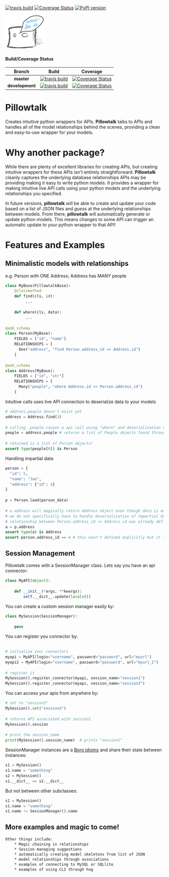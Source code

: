 [![travis build](https://img.shields.io/travis/jvrana/Pillowtalk.svg)](https://travis-ci.org/jvrana/Pillowtalk)
[![Coverage Status](https://coveralls.io/repos/github/jvrana/Pillowtalk/badge.svg?branch=master)](https://coveralls.io/github/jvrana/Pillowtalk?branch=master)
[![PyPI version](https://badge.fury.io/py/pillowtalk.svg)](https://badge.fury.io/py/pillowtalk)

![pillow_talk_icon](images/pillowtalk_icon_medium.png?raw=true)

#### Build/Coverage Status
Branch | Build | Coverage
:---: | :---: | :---:
**master** | [![travis build](https://img.shields.io/travis/jvrana/Pillowtalk/master.svg)](https://travis-ci.org/jvrana/Pillowtalk/master) | [![Coverage Status](https://coveralls.io/repos/github/jvrana/Pillowtalk/badge.svg?branch=master)](https://coveralls.io/github/jvrana/Pillowtalk?branch=master)
**development** | [![travis build](https://img.shields.io/travis/jvrana/Pillowtalk/development.svg)](https://travis-ci.org/jvrana/Pillowtalk/development) | [![Coverage Status](https://coveralls.io/repos/github/jvrana/Pillowtalk/badge.svg?branch=development)](https://coveralls.io/github/jvrana/Pillowtalk?branch=development)

# **Pillowtalk**

Creates intuitive python wrappers for APIs. **Pillowtalk** talks to APIs and handles all of the model relationships behind the scenes, providing a clean and easy-to-use wrapper for your models.

# Why another package?

While there are plenty of excellent libraries for creating APIs, but creating intuitive wrappers for these APIs isn't entirely straightforward. **Pillowtalk** cleanly captures the underlying database relationships APIs may be providing making it easy to write python models. It provides a wrapper for making intuitive live API calls using your python models and the underlying relationships you specified.

In future versions, **pillowtalk** will be able to create and update your code based on a list of JSON files and *guess* at the underlying relationships between models. From there, **pillowtalk** will automatically generate or update python models. This means changes to some API can trigger an automatic update to your python wrapper to that API!

# Features and Examples

## Minimalistic models with relationships

e.g. Person with ONE Address; Address has MANY people
```python
class MyBase(PillowtalkBase):
    @classmethod
    def find(cls, id):
         ...
         
    def where(cls, data):
         ...

@add_schema
class Person(MyBase):
    FIELDS = ["id", "name"]
    RELATIONSHIPS = [
      One("address", "find Person.address_id <> Address.id")
    ]
      
@add_schema
class Address(MyBase):
    FIELDS = ["id", "str"]
    RELATIONSHIPS = [
      Many("people", "where Address.id <> Person.address_id")
    ]
```

Intuitive calls uses live API connection to deserialize data to your models

```python
# address.people doesn't exist yet
address = Address.find(3)

# calling .people causes a api call using "where" and deserialization of data
people = address.people # returns a list of People objects found through "where"

# returned is a list of Person objects!
assert type(people[0]) is Person 
```


Handling impartial data

```python
person = {
  "id": 5,
  "name": "Joe",
  "address": {"id": 4}
}

p = Person.load(person_data)

# a.address will magically return Address object even though data is enveloped in a json.
# we do not specifically have to handle deserialization of impartial data since the
# relationship between Person.address_id <> Address.id was already defined.
a = p.address
assert type(a) is Address
assert person.address_id == 4 # this wasn't defined explicitly but it is inferred from "address": {"id": 4}
```

## Session Management

Pillowtalk comes with a SessionManager class. Lets say you have an api connector:

```python
class MyAPI(object):

    def __init__(*args, **kwargs):
        self.__dict__.update(locals())
```

You can create a custom session manager easily by:

```python
class MySession(SessionManager):

    pass
```

You can register you connector by:
```python

# initialize your connectors
myapi = MyAPI(login="username", password="password", url="myurl")
myapi2 = MyAPI(login="username", password="password", url="myurl_2")

# register it
MySession().register_connector(myapi, session_name="session1")
MySession().register_connector(myapi, session_name="session2")
```

You can access your apis from anywhere by:

```python
# set to "session2"
MySession().set("session2")

# returns API associated with session1
MySession().session

# print the session_name
print(MySession().session_name)  # prints "session1"
```

SessionManager instances are a [Borg idioms](https://www.safaribooksonline.com/library/view/python-cookbook/0596001673/ch05s23.html)
and share their state between instances:

```python
s1 = MySession()
s1.name = "something"
s2 = MySession()
s1.__dict__ == s2.__dict__
```

But not between other subclasses:
```python
s1 = MySession()
s1.name = "something"
s1.name != SessionManager().name
```

## More examples and magic to come!
    Other things include:
        * Magic chaining in relationships
        * Session managing suggestions
        * automatically creating model skeletons from list of JSON
        * model relationships through associations
        * examples of connecting to MySQL or SQLlite
        * examples of using CLI through hug
        
